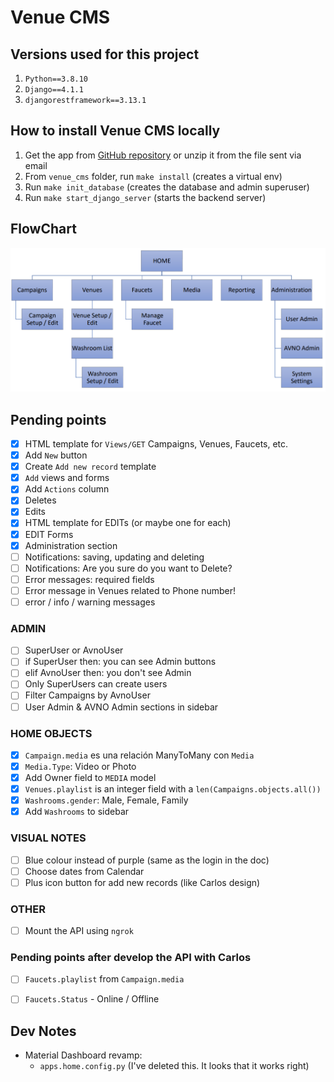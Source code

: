 # Venue CMS

## Versions used for this project
1) `Python==3.8.10`
2) `Django==4.1.1`
3) `djangorestframework==3.13.1`

## How to install Venue CMS locally
1) Get the app from [GitHub repository](https://github.com/Quitiweb/venue_cms/) or unzip it from the file sent via email
2) From `venue_cms` folder, run `make install` (creates a virtual env)
3) Run `make init_database` (creates the database and admin superuser)
4) Run `make start_django_server` (starts the backend server)

## FlowChart

![img.png](img.png)

## Pending points

- [x] HTML template for `Views/GET` Campaigns, Venues, Faucets, etc.
- [x] Add `New` button
- [x] Create `Add new record` template
- [x] `Add` views and forms
- [x] Add `Actions` column
- [x] Deletes
- [x] Edits
- [x] HTML template for EDITs (or maybe one for each)
- [x] EDIT Forms
- [x] Administration section
- [ ] Notifications: saving, updating and deleting
- [ ] Notifications: Are you sure do you want to Delete?
- [ ] Error messages: required fields
- [ ] Error message in Venues related to Phone number!
- [ ] error / info / warning messages

### ADMIN
- [ ] SuperUser or AvnoUser
- [ ] if SuperUser then: you can see Admin buttons
- [ ] elif AvnoUser then: you don't see Admin
- [ ] Only SuperUsers can create users
- [ ] Filter Campaigns by AvnoUser
- [ ] User Admin & AVNO Admin sections in sidebar

### HOME OBJECTS
- [x] `Campaign.media` es una relación ManyToMany con `Media`
- [x] `Media.Type`: Video or Photo
- [x] Add Owner field to `MEDIA` model
- [x] `Venues.playlist` is an integer field with a `len(Campaigns.objects.all())`
- [x] `Washrooms.gender`: Male, Female, Family
- [x] Add `Washrooms` to sidebar

### VISUAL NOTES
- [ ] Blue colour instead of purple (same as the login in the doc)
- [ ] Choose dates from Calendar
- [ ] Plus icon button for add new records (like Carlos design)

### OTHER
- [ ] Mount the API using `ngrok`

### Pending points after develop the API with Carlos
- [ ] `Faucets.playlist` from `Campaign.media`
- [ ] `Faucets.Status` - Online / Offline


## Dev Notes
- Material Dashboard revamp:
    - `apps.home.config.py` (I've deleted this. It looks that it works right)
